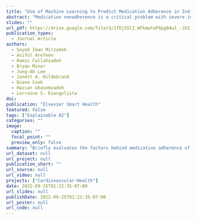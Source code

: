 ```yaml
---
title: "Use of Machine Learning to Predict Medication Adherence in Individuals at Risk for Atherosclerotic Cardiovascular Disease"
abstract: "Medication nonadherence is a critical problem with severe implications in individuals at risk for atherosclerotic cardiovascular disease. Many studies have attempted to predict medication adherence in this population, but few, if any, have been effective in prediction, suggesting that essential risk factors remain unidentified. This study's objective was to (1) establish an accurate prediction model of medication adherence in individuals at risk for atherosclerotic cardiovascular disease and (2) identify significant contributing factors to the predictive accuracy of medication adherence. In particular, we aimed to use only the baseline questionnaire data to assess medication adherence prediction feasibility. A sample of 40 individuals at risk for atherosclerotic cardiovascular disease was recruited for an eight-week feasibility study. After collecting baseline data, we recorded data from a pillbox that sent events to a cloud-based server. Health measures and medication use events were analyzed using machine learning algorithms to identify variables that best predict medication adherence. Our adherence prediction model, based on only the ten most relevant variables, achieved an average error rate of 12.9%. Medication adherence was closely correlated with being encouraged to play an active role in their treatment, having confidence about what to do in an emergency, knowledge about their medications, and having a special person in their life. Our results showed the significance of clinical and psychosocial factors for predicting medication adherence in people at risk for atherosclerotic cardiovascular diseases. Clinicians and researchers can use these factors to stratify individuals to make evidence-based decisions to reduce the risks."
slides: ""
url_pdf: https://drive.google.com/file/d/1fDjS5l2_WfkmwtoP8pg84w1_-JX2_eFa/view?usp=sharing
publication_types:
  - Journal Article
authors:
  - Seyed Iman Mirzadeh
  - Asiful Arefeen
  - Ramin Fallahzadeh
  - Bryan Minor
  - Jung-Ah Lee
  - Janett A. Hildebrand
  - Diane Cook
  - Hassan Ghasemzadeh
  - Lorraine S. Evangelista
doi: 
publication: "Elsevier Smart Health"
featured: False
tags: ["Explainable AI"]
categories: ""
image:
  caption: ""
  focal_point: ""
  preview_only: false
summary: "Briefly evaluates the factors behind medication adherence of patients at risk for atherosclerotic cardiovascular disease."
url_dataset: null
url_project: null
publication_short: ""
url_source: null
url_video: null
projects: ["Cardiovascular-Health"]
date: 2022-09-25T01:22:35-07:00
url_slides: null
publishDate: 2022-09-25T01:22:35-07:00
url_poster: null
url_code: null
---
```

